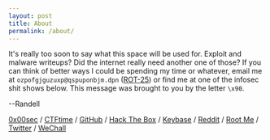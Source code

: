 ```yaml
---
layout: post
title: About
permalink: /about/
---
```


It's really too soon to say what this space will be used for. Exploit and malware writeups? Did the internet really need another one of those? If you can think of better ways I could be spending my time or whatever, email me at `ozpofgjguzuxp@qspuponbjm.dpn` ([ROT-25](http://theblob.org/rot.cgi)) or find me at one of the infosec shit shows below. This message was brought to you by the letter `\x90`.

--Randell

[0x00sec](https://0x00sec.org/u/nyonefiftytwo) / 
[CTFtime](https://ctftime.org/user/43989) / 
[GitHub](https://github.com/nyonefiftytwo) / 
[Hack The Box](https://www.hackthebox.eu/profile/60060) /
[Keybase](https://keybase.io/nyonefiftytwo) / 
[Reddit](https://www.reddit.com/u/nyonefiftytwo) / 
[Root Me](https://www.root-me.org/nyonefiftytwo) /
[Twitter](https://twitter.com/nyonefiftytwo) /
[WeChall](http://www.wechall.net//profile/nyonefiftytwo)
